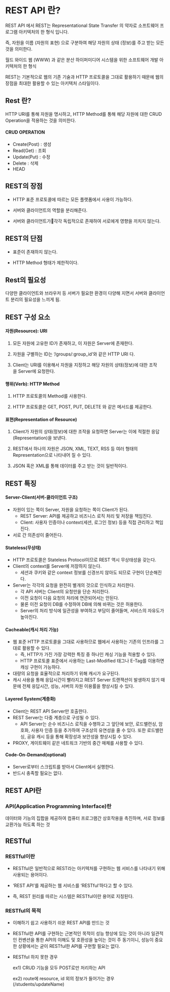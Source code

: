 # REST API 란?

REST API 에서 REST는 Representational State Transfer 의 약자로 소프트웨어 프로그램 아키텍처의 한 형식 입니다.

즉, 자원을 이름 (자원의 표현) 으로 구분하여 해당 자원의 상태 (정보)를 주고 받는 모든 것을 의미한다.

월드 와이드 웹 (WWW) 과 같은 분산 하이퍼미디어 시스템을 위한 소프트웨어 개발 아키텍처의 한 형식

REST는 기본적으로 웹의 기존 기술과 HTTP 프로토콜을 그대로 활용하기 때문에 웹의 장점을 최대한 활용할 수 있는 아키텍처 스타일이다.

## Rest 란?
HTTP URI를 통해 자원을 명시하고, HTTP Method를 통해 해당 자원에 대한 CRUD Operation을 적용하는 것을 의미한다.

#### CRUD OPERATION
- Create(Post) : 생성 
- Read(Get) : 조회
- Update(Put) : 수정
- Delete : 삭제
- HEAD 

## REST의 장점

- HTTP 표준 프로토콜에 따르는 모든 플랫폼에서 사용이 가능하다.

- 서버와 클라이언트의 역할을 분리해준다.

 - 서버와 클라이언트가각각 독립적으로 존재하여 서로에게 영향을 끼치지 않는다.

## REST의 단점

- 표준이 존재하지 않는다.

- HTTP Method 형태가 제한적이다.

## Rest의 필요성

다양한 클라이언트와 브라우저 등 서버가 필요한 환경이 다양해 지면서
서버와 클라이언트 분리의 필요성을 느끼게 됨.


## REST 구성 요소

#### 자원(Resource): URI

1. 모든 자원에 고유한 ID가 존재하고, 이 자원은 Server에 존재한다.

2. 자원을 구별하는 ID는 ‘/groups/:group_id’와 같은 HTTP URI 다.

3. Client는 URI를 이용해서 자원을 지정하고 해당 자원의 상태(정보)에 대한 조작을 Server에 요청한다.

#### 행위(Verb): HTTP Method

1. HTTP 프로토콜의 Method를 사용한다.

2. HTTP 프로토콜은 GET, POST, PUT, DELETE 와 같은 메서드를 제공한다.

#### 표현(Representation of Resource)

1. Client가 자원의 상태(정보)에 대한 조작을 요청하면 Server는 이에 적절한 응답(Representation)을 보낸다.

2. REST에서 하나의 자원은 JSON, XML, TEXT, RSS 등 여러 형태의 Representation으로 나타내어 질 수 있다.
3. JSON 혹은 XML를 통해 데이터를 주고 받는 것이 일반적이다.


## REST 특징
#### Server-Client(서버-클라이언트 구조)

- 자원이 있는 쪽이 Server, 자원을 요청하는 쪽이 Client가 된다.
  -  REST Server: API를 제공하고 비즈니스 로직 처리 및 저장을 책임진다.
  - Client: 사용자 인증이나 context(세션, 로그인 정보) 등을 직접 관리하고 책임진다.
- 서로 간 의존성이 줄어든다.

#### Stateless(무상태)

- HTTP 프로토콜은 Stateless Protocol이므로 REST 역시 무상태성을 갖는다.
- Client의 context를 Server에 저장하지 않는다.
  - 세션과 쿠키와 같은 context 정보를 신경쓰지 않아도 되므로 구현이 단순해진다.
- Server는 각각의 요청을 완전히 별개의 것으로 인식하고 처리한다.
  - 각 API 서버는 Client의 요청만을 단순 처리한다.
  - 이전 요청이 다음 요청의 처리에 연관되어서는 안된다.
  - 물론 이전 요청이 DB를 수정하여 DB에 의해 바뀌는 것은 허용한다.
  - Server의 처리 방식에 일관성을 부여하고 부담이 줄어들며, 서비스의 자유도가 높아진다.



#### Cacheable(캐시 처리 가능)

- 웹 표준 HTTP 프로토콜을 그대로 사용하므로 웹에서 사용하는 기존의 인프라를 그대로 활용할 수 있다.
  - 즉, HTTP가 가진 가장 강력한 특징 중 하나인 캐싱 기능을 적용할 수 있다.
  - HTTP 프로토콜 표준에서 사용하는 Last-Modified 태그나 E-Tag를 이용하면 캐싱 구현이 가능하다.
- 대량의 요청을 효율적으로 처리하기 위해 캐시가 요구된다.
- 캐시 사용을 통해 응답시간이 빨라지고 REST Server 트랜잭션이 발생하지 않기 때문에 전체 응답시간, 성능, 서버의 자원 이용률을 향상시킬 수 있다.

#### Layered System(계층화)

- Client는 REST API Server만 호출한다.
- REST Server는 다중 계층으로 구성될 수 있다.
  - API Server는 순수 비즈니스 로직을 수행하고 그 앞단에 보안, 로드밸런싱, 암호화, 사용자 인증 등을 추가하여 구조상의 유연성을 줄 수 있다.
또한 로드밸런싱, 공유 캐시 등을 통해 확장성과 보안성을 향상시킬 수 있다.
- PROXY, 게이트웨이 같은 네트워크 기반의 중간 매체를 사용할 수 있다.

#### Code-On-Demand(optional)

- Server로부터 스크립트를 받아서 Client에서 실행한다.
- 반드시 충족할 필요는 없다.



## REST API란

### API(Application Programming Interface)란

데이터와 기능의 집합을 제공하여 컴퓨터 프로그램간 상호작용을 촉진하며, 서로 정보를 교환가능 하도록 하는 것

## RESTful
### RESTful이란

- RESTful은 일반적으로 REST라는 아키텍처를 구현하는 웹 서비스를 나타내기 위해 사용되는 용어이다.

- ‘REST API’를 제공하는 웹 서비스를 ‘RESTful’하다고 할 수 있다.

- 즉, REST 원리를 따르는 시스템은 RESTful이란 용어로 지칭된다.



### RESTful의 목적

- 이해하기 쉽고 사용하기 쉬운 REST API를 만드는 것
- RESTful한 API를 구현하는 근본적인 목적이 성능 향상에 있는 것이 아니라 일관적인 컨벤션을 통한 API의 이해도 및 호환성을 높이는 것이 주 동기이니, 성능이 중요한 상황에서는 굳이 RESTful한 API를 구현할 필요는 없다.
- RESTful 하지 못한 경우
  
  ex1) CRUD 기능을 모두 POST로만 처리하는 API

  ex2) route에 resource, id 외의 정보가 들어가는 경우(/students/updateName)

